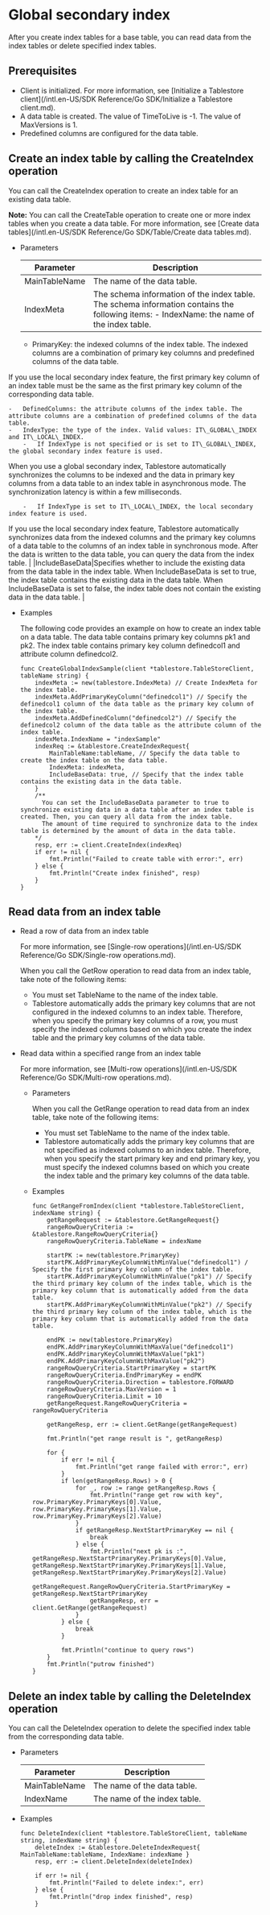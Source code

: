 # Global secondary index

After you create index tables for a base table, you can read data from the index tables or delete specified index tables.

## Prerequisites

-   Client is initialized. For more information, see [Initialize a Tablestore client](/intl.en-US/SDK Reference/Go SDK/Initialize a Tablestore client.md).
-   A data table is created. The value of TimeToLive is -1. The value of MaxVersions is 1.
-   Predefined columns are configured for the data table.

## Create an index table by calling the CreateIndex operation

You can call the CreateIndex operation to create an index table for an existing data table.

**Note:** You can call the CreateTable operation to create one or more index tables when you create a data table. For more information, see [Create data tables](/intl.en-US/SDK Reference/Go SDK/Table/Create data tables.md).

-   Parameters

    |Parameter|Description|
    |---------|-----------|
    |MainTableName|The name of the data table.|
    |IndexMeta|The schema information of the index table. The schema information contains the following items:    -   IndexName: the name of the index table.
    -   PrimaryKey: the indexed columns of the index table. The indexed columns are a combination of primary key columns and predefined columns of the data table.

If you use the local secondary index feature, the first primary key column of an index table must be the same as the first primary key column of the corresponding data table.

    -   DefinedColumns: the attribute columns of the index table. The attribute columns are a combination of predefined columns of the data table.
    -   IndexType: the type of the index. Valid values: IT\_GLOBAL\_INDEX and IT\_LOCAL\_INDEX.
        -   If IndexType is not specified or is set to IT\_GLOBAL\_INDEX, the global secondary index feature is used.

When you use a global secondary index, Tablestore automatically synchronizes the columns to be indexed and the data in primary key columns from a data table to an index table in asynchronous mode. The synchronization latency is within a few milliseconds.

        -   If IndexType is set to IT\_LOCAL\_INDEX, the local secondary index feature is used.

If you use the local secondary index feature, Tablestore automatically synchronizes data from the indexed columns and the primary key columns of a data table to the columns of an index table in synchronous mode. After the data is written to the data table, you can query the data from the index table. |
    |IncludeBaseData|Specifies whether to include the existing data from the data table in the index table. When IncludeBaseData is set to true, the index table contains the existing data in the data table. When IncludeBaseData is set to false, the index table does not contain the existing data in the data table. |

-   Examples

    The following code provides an example on how to create an index table on a data table. The data table contains primary key columns pk1 and pk2. The index table contains primary key column definedcol1 and attribute column definedcol2.

    ```
    func CreateGlobalIndexSample(client *tablestore.TableStoreClient, tableName string) {
        indexMeta := new(tablestore.IndexMeta) // Create IndexMeta for the index table. 
        indexMeta.AddPrimaryKeyColumn("definedcol1") // Specify the definedcol1 column of the data table as the primary key column of the index table. 
        indexMeta.AddDefinedColumn("definedcol2") // Specify the definedcol2 column of the data table as the attribute column of the index table. 
        indexMeta.IndexName = "indexSample"
        indexReq := &tablestore.CreateIndexRequest{
            MainTableName:tableName, // Specify the data table to create the index table on the data table. 
            IndexMeta: indexMeta,
            IncludeBaseData: true, // Specify that the index table contains the existing data in the data table. 
        }
        /**
          You can set the IncludeBaseData parameter to true to synchronize existing data in a data table after an index table is created. Then, you can query all data from the index table. 
          The amount of time required to synchronize data to the index table is determined by the amount of data in the data table. 
        */  
        resp, err := client.CreateIndex(indexReq)
        if err != nil {
            fmt.Println("Failed to create table with error:", err)
        } else {
            fmt.Println("Create index finished", resp)
        }
    }
    ```


## Read data from an index table

-   Read a row of data from an index table

    For more information, see [Single-row operations](/intl.en-US/SDK Reference/Go SDK/Single-row operations.md).

    When you call the GetRow operation to read data from an index table, take note of the following items:

    -   You must set TableName to the name of the index table.
    -   Tablestore automatically adds the primary key columns that are not configured in the indexed columns to an index table. Therefore, when you specify the primary key columns of a row, you must specify the indexed columns based on which you create the index table and the primary key columns of the data table.
-   Read data within a specified range from an index table

    For more information, see [Multi-row operations](/intl.en-US/SDK Reference/Go SDK/Multi-row operations.md).

    -   Parameters

        When you call the GetRange operation to read data from an index table, take note of the following items:

        -   You must set TableName to the name of the index table.
        -   Tablestore automatically adds the primary key columns that are not specified as indexed columns to an index table. Therefore, when you specify the start primary key and end primary key, you must specify the indexed columns based on which you create the index table and the primary key columns of the data table.
    -   Examples

        ```
        func GetRangeFromIndex(client *tablestore.TableStoreClient, indexName string) {
            getRangeRequest := &tablestore.GetRangeRequest{}
            rangeRowQueryCriteria := &tablestore.RangeRowQueryCriteria{}
            rangeRowQueryCriteria.TableName = indexName
        
            startPK := new(tablestore.PrimaryKey)
            startPK.AddPrimaryKeyColumnWithMinValue("definedcol1") / Specify the first primary key column of the index table. 
            startPK.AddPrimaryKeyColumnWithMinValue("pk1") // Specify the third primary key column of the index table, which is the primary key column that is automatically added from the data table. 
            startPK.AddPrimaryKeyColumnWithMinValue("pk2") // Specify the third primary key column of the index table, which is the primary key column that is automatically added from the data table. 
        
            endPK := new(tablestore.PrimaryKey)
            endPK.AddPrimaryKeyColumnWithMaxValue("definedcol1")
            endPK.AddPrimaryKeyColumnWithMaxValue("pk1")  
            endPK.AddPrimaryKeyColumnWithMaxValue("pk2")
            rangeRowQueryCriteria.StartPrimaryKey = startPK
            rangeRowQueryCriteria.EndPrimaryKey = endPK
            rangeRowQueryCriteria.Direction = tablestore.FORWARD
            rangeRowQueryCriteria.MaxVersion = 1
            rangeRowQueryCriteria.Limit = 10
            getRangeRequest.RangeRowQueryCriteria = rangeRowQueryCriteria
        
            getRangeResp, err := client.GetRange(getRangeRequest)
        
            fmt.Println("get range result is ", getRangeResp)
        
            for {
                if err != nil {
                    fmt.Println("get range failed with error:", err)
                }
                if len(getRangeResp.Rows) > 0 {
                    for _, row := range getRangeResp.Rows {
                        fmt.Println("range get row with key", row.PrimaryKey.PrimaryKeys[0].Value, row.PrimaryKey.PrimaryKeys[1].Value, row.PrimaryKey.PrimaryKeys[2].Value)
                    }
                    if getRangeResp.NextStartPrimaryKey == nil {
                        break
                    } else {
                        fmt.Println("next pk is :", getRangeResp.NextStartPrimaryKey.PrimaryKeys[0].Value, getRangeResp.NextStartPrimaryKey.PrimaryKeys[1].Value, getRangeResp.NextStartPrimaryKey.PrimaryKeys[2].Value)
                        getRangeRequest.RangeRowQueryCriteria.StartPrimaryKey = getRangeResp.NextStartPrimaryKey
                        getRangeResp, err = client.GetRange(getRangeRequest)
                    }
                } else {
                    break
                }
        
                fmt.Println("continue to query rows")
            }
            fmt.Println("putrow finished")
        }
        ```


## Delete an index table by calling the DeleteIndex operation

You can call the DeleteIndex operation to delete the specified index table from the corresponding data table.

-   Parameters

    |Parameter|Description|
    |---------|-----------|
    |MainTableName|The name of the data table.|
    |IndexName|The name of the index table.|

-   Examples

    ```
    func DeleteIndex(client *tablestore.TableStoreClient, tableName string, indexName string) { 
        deleteIndex := &tablestore.DeleteIndexRequest{ MainTableName:tableName, IndexName: indexName }
        resp, err := client.DeleteIndex(deleteIndex)
    
        if err != nil {
            fmt.Println("Failed to delete index:", err)
        } else {
            fmt.Println("drop index finished", resp)
        }
    ```


